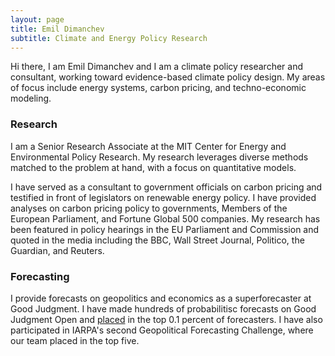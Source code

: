```yaml
---
layout: page
title: Emil Dimanchev
subtitle: Climate and Energy Policy Research
---
```


Hi there, I am Emil Dimanchev and I am a climate policy researcher and consultant, working toward evidence-based climate policy design. My areas of focus include energy systems, carbon pricing, and techno-economic modeling.

### Research
I am a Senior Research Associate at the MIT Center for Energy and Environmental Policy Research. My research leverages diverse methods matched to the problem at hand, with a focus on quantitative models. 

I have served as a consultant to government officials on carbon pricing and testified in front of legislators on renewable energy policy. I have provided analyses on carbon pricing policy to governments, Members of the European Parliament, and Fortune Global 500 companies. My research has been featured in policy hearings in the EU Parliament and Commission and quoted in the media including the BBC, Wall Street Journal, Politico, the Guardian, and Reuters.

### Forecasting
I provide forecasts on geopolitics and economics as a superforecaster at Good Judgment. I have made hundreds of probabilitisc forecasts on Good Judgment Open and [placed](https://www.gjopen.com/memberships/57797/scores) in the top 0.1 percent of forecasters. I have also participated in IARPA's second Geopolitical Forecasting Challenge, where our team placed in the top five.
